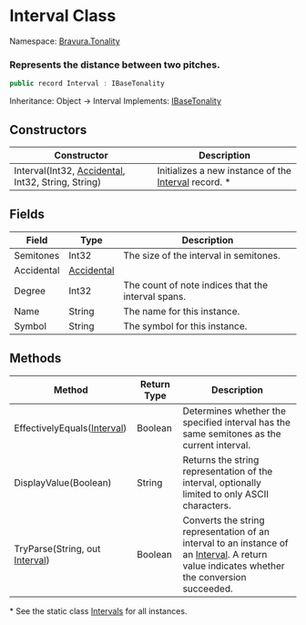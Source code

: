 # Interval Class

Namespace: [Bravura.Tonality](./Bravura.Tonality.md)

### Represents the distance between two pitches.

```csharp
public record Interval : IBaseTonality
```

Inheritance: Object -> Interval
Implements: [IBaseTonality](./Bravura.Tonality.IBaseTonality.md)

## Constructors
| Constructor | Description |
| --- | --- |
| Interval(Int32, [Accidental](./Bravura.Tonality.Accidental.md), Int32, String, String) | Initializes a new instance of the [Interval](./Bravura.Tonality.Interval.md) record. * |

## Fields
| Field | Type | Description |
| --- | --- | --- |
| Semitones | Int32 | The size of the interval in semitones. |
| Accidental | [Accidental](./Bravura.Tonality.Accidental.md) | |
| Degree | Int32 | The count of note indices that the interval spans. |
| Name | String | The name for this instance. |
| Symbol | String | The symbol for this instance. |

## Methods
| Method | Return Type | Description |
| --- | --- | --- |
| EffectivelyEquals([Interval](./Bravura.Tonality.Interval.md)) | Boolean | Determines whether the specified interval has the same semitones as the current interval. |
| DisplayValue(Boolean) | String | Returns the string representation of the interval, optionally limited to only ASCII characters. |
| TryParse(String, out [Interval](./Bravura.Tonality.Interval.md)) | Boolean | Converts the string representation of an interval to an instance of an [Interval](./Bravura.Tonality.Interval.md). A return value indicates whether the conversion succeeded. |

\* See the static class [Intervals](./Bravura.Tonality.Intervals.md) for all instances.
